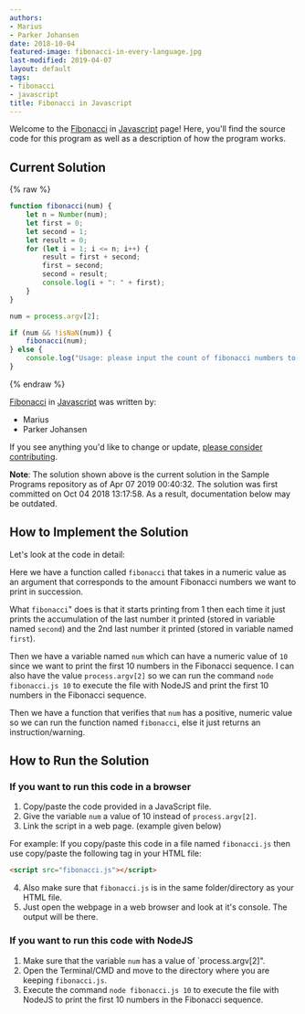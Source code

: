 ```yaml
---
authors:
- Marius
- Parker Johansen
date: 2018-10-04
featured-image: fibonacci-in-every-language.jpg
last-modified: 2019-04-07
layout: default
tags:
- fibonacci
- javascript
title: Fibonacci in Javascript
---
```


Welcome to the [Fibonacci](https://sampleprograms.io/projects/fibonacci) in [Javascript](https://sampleprograms.io/languages/javascript) page! Here, you'll find the source code for this program as well as a description of how the program works.

## Current Solution

{% raw %}

```javascript
function fibonacci(num) {
    let n = Number(num);
    let first = 0;
    let second = 1;
    let result = 0;
    for (let i = 1; i <= n; i++) {
        result = first + second;
        first = second;
        second = result;
        console.log(i + ": " + first);
    }
}

num = process.argv[2];

if (num && !isNaN(num)) {
    fibonacci(num);
} else {
    console.log("Usage: please input the count of fibonacci numbers to output")
}
```

{% endraw %}

[Fibonacci](https://sampleprograms.io/projects/fibonacci) in [Javascript](https://sampleprograms.io/languages/javascript) was written by:

- Marius
- Parker Johansen

If you see anything you'd like to change or update, [please consider contributing](https://github.com/TheRenegadeCoder/sample-programs).

**Note**: The solution shown above is the current solution in the Sample Programs repository as of Apr 07 2019 00:40:32. The solution was first committed on Oct 04 2018 13:17:58. As a result, documentation below may be outdated.

## How to Implement the Solution

Let's look at the code in detail:  

Here we have a function called `fibonacci` that takes in a numeric value as an argument that corresponds to the amount Fibonacci numbers we want to print in succession.

What `fibonacci`" does is that it starts printing from 1 then each time it just prints the accumulation of the last number it printed (stored in variable named `second`) and the 2nd last number it printed (stored in variable named `first`).

Then we have a variable named `num` which can have a numeric value of `10` since we want to print the first 10 numbers in the Fibonacci sequence. I can also have the value `process.argv[2]` so we can run the command `node fibonacci.js 10` to execute the file with NodeJS and print the first 10 numbers in the Fibonacci sequence.

Then we have a function that verifies that `num` has a positive, numeric value so we can run the function named `fibonacci`, else it just returns an instruction/warning.


## How to Run the Solution

### If you want to run this code in a browser

1. Copy/paste the code provided in a JavaScript file.
2. Give the variable `num` a value of 10 instead of `process.argv[2]`.
3. Link the script in a web page. (example given below)

For example:
If you copy/paste this code in a file named `fibonacci.js` then use copy/paste the following tag in your HTML file:

```html
<script src="fibonacci.js"></script>
```

4. Also make sure that `fibonacci.js` is in the same folder/directory as your HTML file.
5. Just open the webpage in a web browser and look at it's console. The output will be there.

### If you want to run this code with NodeJS

1. Make sure that the variable `num` has a value of `process.argv[2]".
2. Open the Terminal/CMD and move to the directory where you are keeping `fibonacci.js`.
3. Execute the command `node fibonacci.js 10` to execute the file with NodeJS to print the first 10 numbers in the Fibonacci sequence.
